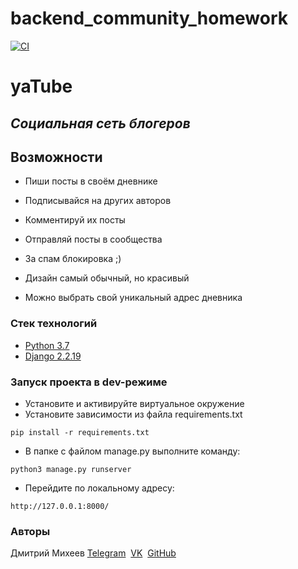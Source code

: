 # backend_community_homework

[![CI](https://github.com/yandex-praktikum/hw03_forms/actions/workflows/python-app.yml/badge.svg?branch=master)](https://github.com/yandex-praktikum/hw03_forms/actions/workflows/python-app.yml)

# yaTube
## _Социальная сеть блогеров_


## Возможности
- Пиши посты в своём дневнике
- Подписывайся на других авторов
- Комментируй их посты
- Отправляй посты в сообщества
- За спам блокировка ;)


- Дизайн самый обычный, но красивый
- Можно выбрать свой уникальный адрес дневника

### Стек технологий
- [Python 3.7]
- [Django 2.2.19]

### Запуск проекта в dev-режиме
- Установите и активируйте виртуальное окружение
- Установите зависимости из файла requirements.txt
```
pip install -r requirements.txt
``` 
- В папке с файлом manage.py выполните команду:
```
python3 manage.py runserver
```
- Перейдите по локальному адресу:
```
http://127.0.0.1:8000/
```
### Авторы
Дмитрий Михеев [Telegram]  [VK]  [GitHub]

[//]: # (These are reference links used in the body of this note and get 
stripped out when the markdown processor does its job. There is no need to 
format nicely because it shouldn't be seen.)

   [Python 3.7]: <https://www.python.org/downloads/release/python-370/>
   [Django 2.2.19]: <https://docs.djangoproject.com/en/4.0/releases/2.2/>
   [Telegram]: <https://t.me/MkhvDm>
   [VK]: <https://vk.com/id116503226>
   [GitHub]: <https://github.com/MkhvDm>